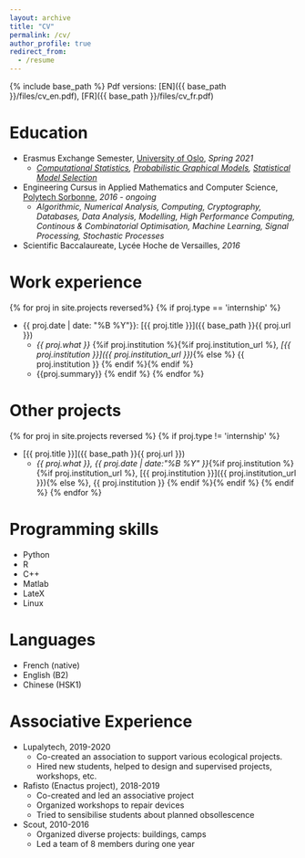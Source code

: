```yaml
---
layout: archive
title: "CV"
permalink: /cv/
author_profile: true
redirect_from:
  - /resume
---
```

{% include base_path %}
Pdf versions: [EN]({{ base_path }}/files/cv_en.pdf), [FR]({{ base_path }}/files/cv_fr.pdf)


Education
======
* Erasmus Exchange Semester, [University of Oslo](https://www.uio.no/), *Spring 2021*
  * *[Computational Statistics](https://www.uio.no/studier/emner/matnat/math/STK4051/index-eng.html#course_content), [Probabilistic Graphical Models](https://www.uio.no/studier/emner/matnat/math/STK4290/v21/final-curriculum.html), [Statistical Model Selection](https://www.uio.no/studier/emner/matnat/math/STK4160/index-eng.html#course_content)*
* Engineering Cursus in Applied Mathematics and Computer Science, [Polytech Sorbonne](https://www.polytech.sorbonne-universite.fr/formations/mathematiques-appliques-et-informatique), *2016 - ongoing*
  * *Algorithmic, Numerical Analysis, Computing, Cryptography, Databases, Data Analysis, Modelling, High Performance Computing, Continous & Combinatorial Optimisation, Machine Learning, Signal Processing, Stochastic Processes*
* Scientific Baccalaureate, Lycée Hoche de Versailles, *2016*

Work experience
======
{% for proj in site.projects reversed%}
{% if proj.type == 'internship' %}
* {{ proj.date | date: "%B %Y"}}: [{{ proj.title }}]({{ base_path }}{{ proj.url }})
  * *{{ proj.what }}* {%if proj.institution %}{%if proj.institution_url %}*, [{{ proj.institution }}]({{ proj.institution_url }})*{% else %} {{ proj.institution }} {% endif %}{% endif %}
  * {{proj.summary}}
{% endif %}
{% endfor %}

Other projects
======
{% for proj in site.projects reversed %}
{% if proj.type != 'internship' %}
* [{{ proj.title }}]({{ base_path }}{{ proj.url }})
  * *{{ proj.what }}, {{ proj.date | date:"%B %Y" }}*{%if proj.institution %}{%if proj.institution_url %}, [{{ proj.institution }}]({{ proj.institution_url }}){% else %}, {{ proj.institution }} {% endif %}{% endif %}
{% endif %}
{% endfor %}

Programming skills
======
* Python
* R
* C++
* Matlab
* LateX
* Linux

Languages
======
* French (native)
* English (B2)
* Chinese (HSK1)

Associative Experience
======
* Lupalytech, 2019-2020
  * Co-created an association to support various ecological projects.
  * Hired new students, helped to design and supervised projects, workshops, etc.
* Rafisto (Enactus project), 2018-2019
  * Co-created and led an associative project
  * Organized workshops to repair devices
  * Tried to sensibilise students about planned obsollescence
* Scout, 2010-2016
  * Organized diverse projects: buildings, camps
  * Led a team of 8 members during one year
